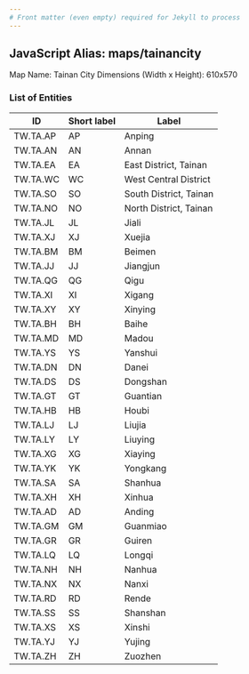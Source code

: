 ```yaml
---
# Front matter (even empty) required for Jekyll to process
---
```


## JavaScript Alias: maps/tainancity

Map Name: Tainan City
Dimensions (Width x Height): 610x570

### List of Entities

ID | Short label | Label
---|---|---|
TW.TA.AP|AP|Anping
TW.TA.AN|AN|Annan
TW.TA.EA|EA|East District, Tainan
TW.TA.WC|WC|West Central District
TW.TA.SO|SO|South District, Tainan
TW.TA.NO|NO|North District, Tainan
TW.TA.JL|JL|Jiali
TW.TA.XJ|XJ|Xuejia
TW.TA.BM|BM|Beimen
TW.TA.JJ|JJ|Jiangjun
TW.TA.QG|QG|Qigu
TW.TA.XI|XI|Xigang
TW.TA.XY|XY|Xinying
TW.TA.BH|BH|Baihe
TW.TA.MD|MD|Madou
TW.TA.YS|YS|Yanshui
TW.TA.DN|DN|Danei
TW.TA.DS|DS|Dongshan
TW.TA.GT|GT|Guantian
TW.TA.HB|HB|Houbi
TW.TA.LJ|LJ|Liujia
TW.TA.LY|LY|Liuying
TW.TA.XG|XG|Xiaying
TW.TA.YK|YK|Yongkang
TW.TA.SA|SA|Shanhua
TW.TA.XH|XH|Xinhua
TW.TA.AD|AD|Anding
TW.TA.GM|GM|Guanmiao
TW.TA.GR|GR|Guiren
TW.TA.LQ|LQ|Longqi
TW.TA.NH|NH|Nanhua
TW.TA.NX|NX|Nanxi
TW.TA.RD|RD|Rende
TW.TA.SS|SS|Shanshan
TW.TA.XS|XS|Xinshi
TW.TA.YJ|YJ|Yujing
TW.TA.ZH|ZH|Zuozhen